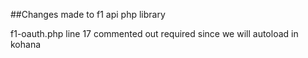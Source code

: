 ##Changes made to f1 api php library

f1-oauth.php line 17 commented out required since we will autoload in kohana